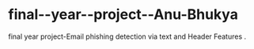 # final--year--project--Anu-Bhukya
final year project-Email phishing  detection via text and Header Features .
